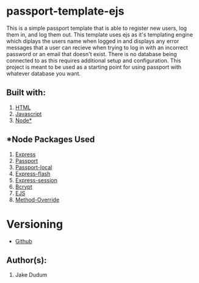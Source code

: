 # passport-template-ejs

This is a simple passport template that is able to register new users, log them in, and log them out. This template uses ejs as it's templating engine which diplays the users name when logged in and displays any error messages that a user can recieve when trying to log in with an incorrect password or an email that doesn't exist. There is no database being connected to as this requires additional setup and configuration. This project is meant to be used as a starting point for using passport with whatever database you want.

## Built with: 
1. [HTML](https://developer.mozilla.org/en-US/docs/Web/Guide/HTML/HTML5)
2. [Javascript](https://developer.mozilla.org/en-US/docs/Web/JavaScript)
3. [Node*](https://nodejs.org/en/download/)

## *Node Packages Used
1. [Express](https://expressjs.com/)
2. [Passport](https://www.npmjs.com/package/passport)
3. [Passport-local](https://www.npmjs.com/package/passport-local)
4. [Express-flash](https://www.npmjs.com/package/express-flash)
5. [Express-session](https://www.npmjs.com/package/express-session)
6. [Bcrypt](https://www.npmjs.com/package/bcrypt)
7. [EJS](https://www.npmjs.com/package/ejs)
8. [Method-Override](https://www.npmjs.com/package/method-override)

# Versioning
- [Github](https://github.com/)

## Author(s): 
1. Jake Dudum

